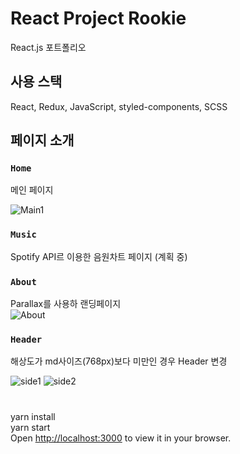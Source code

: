 # React Project Rookie
React.js 포트폴리오

## 사용 스택
React, Redux, JavaScript, styled-components, SCSS   


## 페이지 소개

### `Home`
메인 페이지  
  
![Main1](https://user-images.githubusercontent.com/89756426/221184806-7f27634a-10ae-4f90-9dd3-a4dd5c07574b.png)
  
  
  
### `Music`
Spotify API르 이용한 음원차트 페이지 (계획 중)  
  
  
  
### `About`
Parallax를 사용하 랜딩페이지  
![About](https://user-images.githubusercontent.com/89756426/221187179-2c640870-fa0c-4ae8-b70f-9acbcd24bc46.png)
  
  
  
### `Header`
해상도가 md사이즈(768px)보다 미만인 경우 Header 변경
  
![side1](https://user-images.githubusercontent.com/89756426/221185031-37323bf0-0f1e-4aef-b0fd-753b0bc6c86e.png)
![side2](https://user-images.githubusercontent.com/89756426/221185017-f81d2560-8b51-413c-85c0-1ba21695a0b3.png)



  
#
yarn install  
yarn start  
Open [http://localhost:3000](http://localhost:3000) to view it in your browser.
